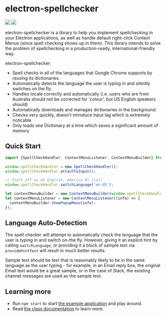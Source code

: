 # electron-spellchecker

![](https://img.shields.io/npm/dm/electron-spellchecker.svg) <a href="http://paulcbetts.github.io/electron-spellchecker/docs">![](http://paulcbetts.github.io/electron-spellchecker/docs/badge.svg)</a>

electron-spellchecker is a library to help you implement spellchecking in your Electron applications, as well as handle default right-click Context Menus (since spell checking shows up in them).  This library intends to solve the problem of spellchecking in a production-ready, international-friendly way.

electron-spellchecker:

* Spell checks in all of the languages that Google Chrome supports by reusing its dictionaries.
* Automatically detects the language the user is typing in and silently switches on the fly.
* Handles locale correctly and automatically (i.e. users who are from Australia should not be corrected for 'colour', but US English speakers should)
* Automatically downloads and manages dictionaries in the background. 
* Checks very quickly, doesn't introduce input lag which is extremely noticable
* Only loads one Dictionary at a time which saves a significant amount of memory

## Quick Start

```js
import {SpellCheckHandler, ContextMenuListener, ContextMenuBuilder} from 'electron-spellchecker';

window.spellCheckHandler = new SpellCheckHandler();
window.spellCheckHandler.attachToInput();

// Start off as US English, America #1 (lol)
window.spellCheckHandler.switchLanguage('en-US');

let contextMenuBuilder = new ContextMenuBuilder(window.spellCheckHandler);
let contextMenuListener = new ContextMenuListener((info) => {
  contextMenuBuilder.showPopupMenu(info);
});
```

## Language Auto-Detection

The spell checker will attempt to automatically check the language that the user is typing in and switch on-the fly. However, giving it an explicit hint by calling `switchLanguage`, or providing it a block of sample text via `provideHintText` will result in much better results.

Sample text should be text that is reasonably likely to be in the same language as the user typing - for example, in an Email reply box, the original Email text would be a great sample, or in the case of Slack, the existing channel messages are used as the sample text.

## Learning more

* Run `npm start` to start [the example application](https://github.com/paulcbetts/electron-spellchecker/tree/master/example) and play around.
* Read [the class documentation](http://paulcbetts.github.io/electron-spellchecker/docs) to learn more.

